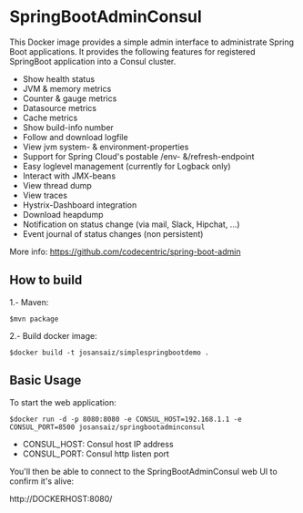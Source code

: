 # SpringBootAdminConsul

This Docker image provides a simple admin interface to administrate Spring Boot applications. It provides the following features for registered SpringBoot application into a Consul cluster.

* Show health status
* JVM & memory metrics
* Counter & gauge metrics
* Datasource metrics
* Cache metrics
* Show build-info number
* Follow and download logfile
* View jvm system- & environment-properties
* Support for Spring Cloud's postable /env- &/refresh-endpoint
* Easy loglevel management (currently for Logback only)
* Interact with JMX-beans
* View thread dump
* View traces
* Hystrix-Dashboard integration
* Download heapdump
* Notification on status change (via mail, Slack, Hipchat, ...)
* Event journal of status changes (non persistent)

More info: https://github.com/codecentric/spring-boot-admin

## How to build

1.- Maven:
```
$mvn package
```

2.- Build docker image:

```
$docker build -t josansaiz/simplespringbootdemo .
```

## Basic Usage

To start the web application:

```
$docker run -d -p 8080:8080 -e CONSUL_HOST=192.168.1.1 -e CONSUL_PORT=8500 josansaiz/springbootadminconsul
```

* CONSUL_HOST: Consul host IP address
* CONSUL_PORT: Consul http listen port

You'll then be able to connect to the SpringBootAdminConsul web UI to confirm it's alive:

http://DOCKERHOST:8080/


